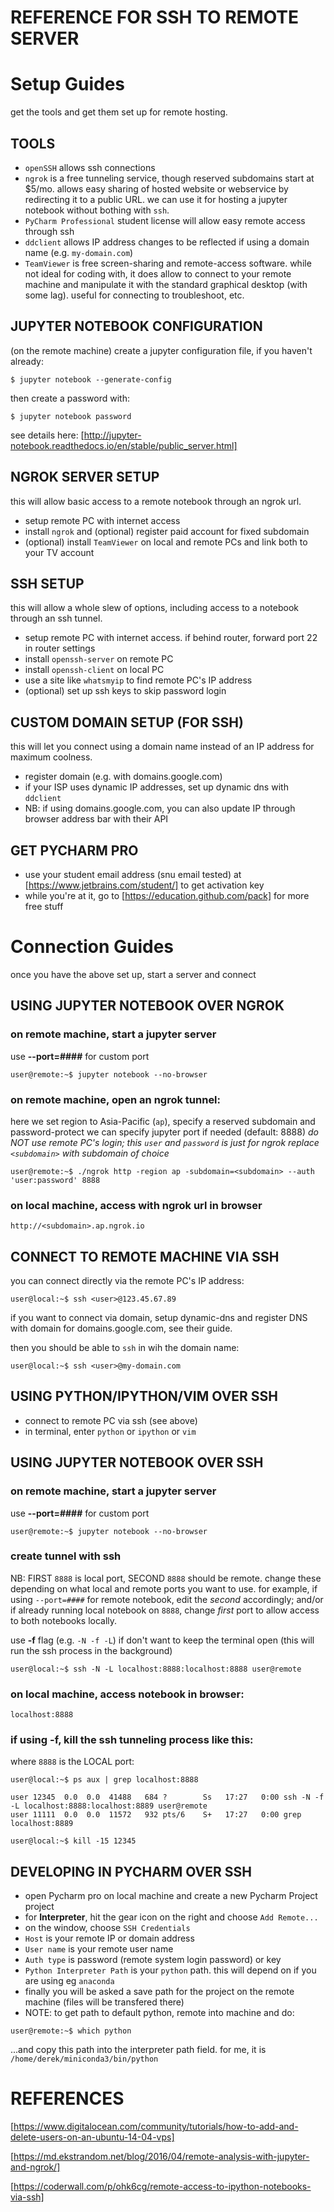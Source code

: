 # REFERENCE FOR SSH TO REMOTE SERVER

# Setup Guides

get the tools and get them set up for remote hosting.

## TOOLS

- `openSSH` allows ssh connections
- `ngrok` is a free tunneling service, though reserved subdomains start at $5/mo. allows easy sharing of hosted website or webservice by redirecting it to a public URL. we can use it for hosting a jupyter notebook without bothing with `ssh`.
- `PyCharm Professional` student license will allow easy remote access through ssh
- `ddclient` allows IP address changes to be reflected if using a domain name (e.g. `my-domain.com`)
- `TeamViewer` is free screen-sharing and remote-access software. while not ideal for coding with, it does allow to connect to your remote machine and manipulate it with the standard graphical desktop (with some lag). useful for connecting to troubleshoot, etc.

## JUPYTER NOTEBOOK CONFIGURATION

(on the remote machine) create a jupyter configuration file, if you haven't already:

`$ jupyter notebook --generate-config`

then create a password with:

`$ jupyter notebook password`

see details here: [http://jupyter-notebook.readthedocs.io/en/stable/public_server.html]

## NGROK SERVER SETUP

this will allow basic access to a remote notebook through an ngrok url.

- setup remote PC with internet access
- install `ngrok` and (optional) register paid account for fixed subdomain
- (optional) install `TeamViewer` on local and remote PCs and link both to your TV account

## SSH SETUP

this will allow a whole slew of options, including access to a notebook through an ssh tunnel.

- setup remote PC with internet access. if behind router, forward port 22 in router settings
- install `openssh-server` on remote PC
- install `openssh-client` on local PC
- use a site like `whatsmyip` to find remote PC's IP address
- (optional) set up ssh keys to skip password login

## CUSTOM DOMAIN SETUP (FOR SSH)

this will let you connect using a domain name instead of an IP address for maximum coolness.

- register domain (e.g. with domains.google.com)
- if your ISP uses dynamic IP addresses, set up dynamic dns with `ddclient`
- NB: if using domains.google.com, you can also update IP through browser address bar with their API

## GET PYCHARM PRO

- use your student email address (snu email tested) at [https://www.jetbrains.com/student/] to get activation key
- while you're at it, go to [https://education.github.com/pack] for more free stuff

# Connection Guides

once you have the above set up, start a server and connect

## USING JUPYTER NOTEBOOK OVER NGROK

### on remote machine, start a jupyter server

use **--port=####** for custom port

`user@remote:~$ jupyter notebook --no-browser`

### on remote machine, open an ngrok tunnel:

here we set region to Asia-Pacific (`ap`), specify a reserved subdomain and password-protect
we can specify jupyter port if needed (default: 8888)
*do NOT use remote PC's login; this `user` and `password` is just for ngrok*
*replace `<subdomain>` with subdomain of choice*

`user@remote:~$ ./ngrok http -region ap -subdomain=<subdomain> --auth 'user:password' 8888`

### on local machine, access with ngrok url in browser

`http://<subdomain>.ap.ngrok.io`

## CONNECT TO REMOTE MACHINE VIA SSH

you can connect directly via the remote PC's IP address:

`user@local:~$ ssh <user>@123.45.67.89`

if you want to connect via domain, setup dynamic-dns and register DNS with domain
for domains.google.com, see their guide.

then you should be able to `ssh` in wih the domain name:

`user@local:~$ ssh <user>@my-domain.com`

## USING PYTHON/IPYTHON/VIM OVER SSH

- connect to remote PC via ssh (see above)
- in terminal, enter `python` or `ipython` or `vim`

## USING JUPYTER NOTEBOOK OVER SSH

### on remote machine, start a jupyter server

use **--port=####** for custom port

`user@remote:~$ jupyter notebook --no-browser` 

### create tunnel with ssh

NB: FIRST `8888` is local port, SECOND `8888` should be remote. change these depending on what local and remote ports you want to use. for example, if using `--port=####` for remote notebook, edit the *second* accordingly; and/or if already running local notebook on `8888`, change *first* port to allow access to both notebooks locally.

use **-f** flag (e.g. `-N -f -L`) if don't want to keep the terminal open (this will run the ssh process in the background)

`user@local:~$ ssh -N -L localhost:8888:localhost:8888 user@remote`

### on local machine, access notebook in browser:

`localhost:8888`

### if using **-f**, kill the ssh tunneling process like this:

where `8888` is the LOCAL port:

```
user@local:~$ ps aux | grep localhost:8888

user 12345  0.0  0.0  41488   684 ?        Ss   17:27   0:00 ssh -N -f -L localhost:8888:localhost:8889 user@remote
user 11111  0.0  0.0  11572   932 pts/6    S+   17:27   0:00 grep localhost:8889

user@local:~$ kill -15 12345
```

## DEVELOPING IN PYCHARM OVER SSH

- open Pycharm pro on local machine and create a new Pycharm Project project
- for **Interpreter**, hit the gear icon on the right and choose `Add Remote...`
- on the window, choose `SSH Credentials`
- `Host` is your remote IP or domain address
- `User name` is your remote user name
- `Auth type` is password (remote system login password) or key
- `Python Interpreter Path` is your `python` path. this will depend on if you are using eg `anaconda`
- finally you will be asked a save path for the project on the remote machine (files will be transfered there)
- NOTE: to get path to default python, remote into machine and do:

`user@remote:~$ which python` 

...and copy this path into the interpreter path field. for me, it is `/home/derek/miniconda3/bin/python`


# REFERENCES

[https://www.digitalocean.com/community/tutorials/how-to-add-and-delete-users-on-an-ubuntu-14-04-vps]

[https://md.ekstrandom.net/blog/2016/04/remote-analysis-with-jupyter-and-ngrok/]

[https://coderwall.com/p/ohk6cg/remote-access-to-ipython-notebooks-via-ssh]
